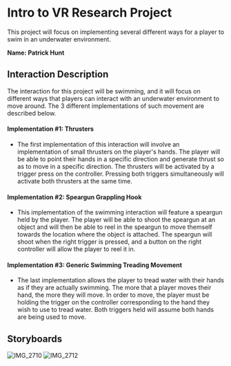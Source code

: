 # Intro to VR Research Project

This project will focus on implementing several different ways for a player to swim in an underwater environment.

**Name: Patrick Hunt**

## Interaction Description
The interaction for this project will be swimming, and it will focus on different ways that players can interact with an underwater environment to move around. The 3 different implementations of such movement are described below.
#### Implementation #1: Thrusters
   *   The first implementation of this interaction will involve an implementation of small thrusters on the player's hands. The player will be able to point their hands in a specific direction and generate thrust so as to move in a specific direction. The thrusters will be activated by a trigger press on the controller. Pressing both triggers simultaneously will activate both thrusters at the same time.
#### Implementation #2: Speargun Grappling Hook 
   *   This implementation of the swimming interaction will feature a speargun held by the player. The player will be able to shoot the speargun at an object and will then be able to reel in the speargun to move themself towards the location where the object is attached. The speargun will shoot when the right trigger is pressed, and a button on the right controller will allow the player to reel it in.
#### Implementation #3: Generic Swimming Treading Movement
   *   The last implementation allows the player to tread water with their hands as if they are actually swimming. The more that a player moves their hand, the more they will move. In order to move, the player must be holding the trigger on the controller corresponding to the hand they wish to use to tread water. Both  triggers held will assume both hands are being used to move.
## Storyboards
![IMG_2710](https://github.com/user-attachments/assets/992ac463-bcd7-4f47-8714-4141cbf91628)
![IMG_2712](https://github.com/user-attachments/assets/aa43fa0d-2780-4621-9461-166cc492407f)
